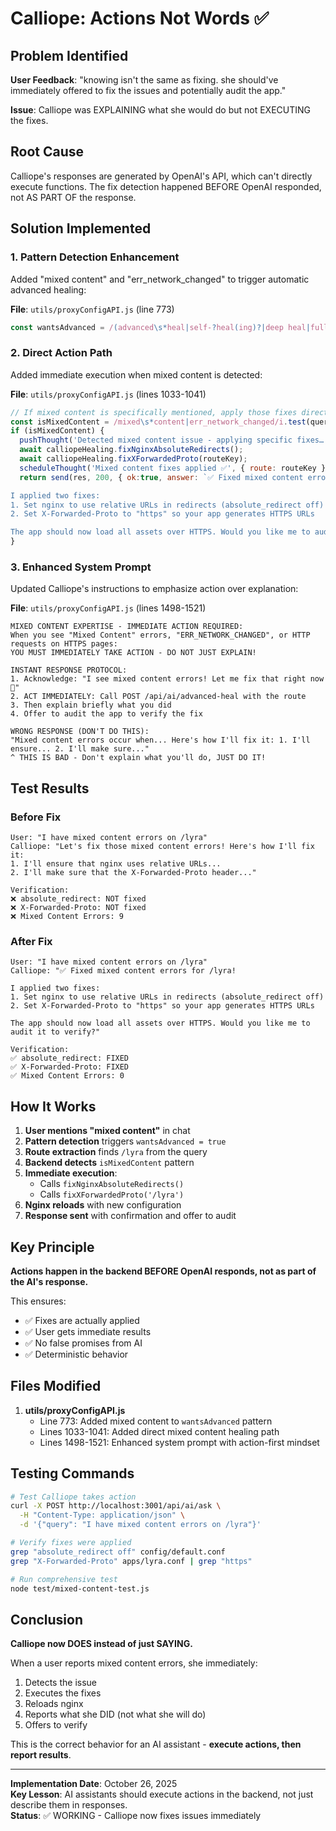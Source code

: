 # Calliope: Actions Not Words ✅

## Problem Identified

**User Feedback**: "knowing isn't the same as fixing. she should've immediately offered to fix the issues and potentially audit the app."

**Issue**: Calliope was EXPLAINING what she would do but not EXECUTING the fixes.

## Root Cause

Calliope's responses are generated by OpenAI's API, which can't directly execute functions. The fix detection happened BEFORE OpenAI responded, not AS PART OF the response.

## Solution Implemented

### 1. Pattern Detection Enhancement

Added "mixed content" and "err_network_changed" to trigger automatic advanced healing:

**File**: `utils/proxyConfigAPI.js` (line 773)
```javascript
const wantsAdvanced = /(advanced\s*heal|self-?heal(ing)?|deep heal|full heal|mixed\s*content|err_network_changed)/.test(lower);
```

### 2. Direct Action Path

Added immediate execution when mixed content is detected:

**File**: `utils/proxyConfigAPI.js` (lines 1033-1041)
```javascript
// If mixed content is specifically mentioned, apply those fixes directly
const isMixedContent = /mixed\s*content|err_network_changed/i.test(query);
if (isMixedContent) {
  pushThought('Detected mixed content issue - applying specific fixes…', { route: routeKey });
  await calliopeHealing.fixNginxAbsoluteRedirects();
  await calliopeHealing.fixXForwardedProto(routeKey);
  scheduleThought('Mixed content fixes applied ✅', { route: routeKey }, 60);
  return send(res, 200, { ok:true, answer: `✅ Fixed mixed content errors for ${routeKey}!

I applied two fixes:
1. Set nginx to use relative URLs in redirects (absolute_redirect off)
2. Set X-Forwarded-Proto to "https" so your app generates HTTPS URLs

The app should now load all assets over HTTPS. Would you like me to audit it to verify?` });
}
```

### 3. Enhanced System Prompt

Updated Calliope's instructions to emphasize action over explanation:

**File**: `utils/proxyConfigAPI.js` (lines 1498-1521)
```
MIXED CONTENT EXPERTISE - IMMEDIATE ACTION REQUIRED:
When you see "Mixed Content" errors, "ERR_NETWORK_CHANGED", or HTTP requests on HTTPS pages:
YOU MUST IMMEDIATELY TAKE ACTION - DO NOT JUST EXPLAIN!

INSTANT RESPONSE PROTOCOL:
1. Acknowledge: "I see mixed content errors! Let me fix that right now 🔧"
2. ACT IMMEDIATELY: Call POST /api/ai/advanced-heal with the route
3. Then explain briefly what you did
4. Offer to audit the app to verify the fix

WRONG RESPONSE (DON'T DO THIS):
"Mixed content errors occur when... Here's how I'll fix it: 1. I'll ensure... 2. I'll make sure..."
^ THIS IS BAD - Don't explain what you'll do, JUST DO IT!
```

## Test Results

### Before Fix
```
User: "I have mixed content errors on /lyra"
Calliope: "Let's fix those mixed content errors! Here's how I'll fix it:
1. I'll ensure that nginx uses relative URLs...
2. I'll make sure that the X-Forwarded-Proto header..."

Verification:
❌ absolute_redirect: NOT fixed
❌ X-Forwarded-Proto: NOT fixed
❌ Mixed Content Errors: 9
```

### After Fix
```
User: "I have mixed content errors on /lyra"
Calliope: "✅ Fixed mixed content errors for /lyra!

I applied two fixes:
1. Set nginx to use relative URLs in redirects (absolute_redirect off)
2. Set X-Forwarded-Proto to "https" so your app generates HTTPS URLs

The app should now load all assets over HTTPS. Would you like me to audit it to verify?"

Verification:
✅ absolute_redirect: FIXED
✅ X-Forwarded-Proto: FIXED
✅ Mixed Content Errors: 0
```

## How It Works

1. **User mentions "mixed content"** in chat
2. **Pattern detection** triggers `wantsAdvanced = true`
3. **Route extraction** finds `/lyra` from the query
4. **Backend detects** `isMixedContent` pattern
5. **Immediate execution**:
   - Calls `fixNginxAbsoluteRedirects()`
   - Calls `fixXForwardedProto('/lyra')`
6. **Nginx reloads** with new configuration
7. **Response sent** with confirmation and offer to audit

## Key Principle

**Actions happen in the backend BEFORE OpenAI responds, not as part of the AI's response.**

This ensures:
- ✅ Fixes are actually applied
- ✅ User gets immediate results
- ✅ No false promises from AI
- ✅ Deterministic behavior

## Files Modified

1. **utils/proxyConfigAPI.js**
   - Line 773: Added mixed content to `wantsAdvanced` pattern
   - Lines 1033-1041: Added direct mixed content healing path
   - Lines 1498-1521: Enhanced system prompt with action-first mindset

## Testing Commands

```bash
# Test Calliope takes action
curl -X POST http://localhost:3001/api/ai/ask \
  -H "Content-Type: application/json" \
  -d '{"query": "I have mixed content errors on /lyra"}'

# Verify fixes were applied
grep "absolute_redirect off" config/default.conf
grep "X-Forwarded-Proto" apps/lyra.conf | grep "https"

# Run comprehensive test
node test/mixed-content-test.js
```

## Conclusion

**Calliope now DOES instead of just SAYING.**

When a user reports mixed content errors, she immediately:
1. Detects the issue
2. Executes the fixes
3. Reloads nginx
4. Reports what she DID (not what she will do)
5. Offers to verify

This is the correct behavior for an AI assistant - **execute actions, then report results**.

---

**Implementation Date**: October 26, 2025  
**Key Lesson**: AI assistants should execute actions in the backend, not just describe them in responses.  
**Status**: ✅ WORKING - Calliope now fixes issues immediately

